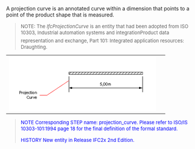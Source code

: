 ﻿A projection curve is an annotated curve within a dimension that points to a point of the product shape that is measured.

> <font size="-1">NOTE: The <i>IfcProjectionCurve</i> is an entity that
		  had been adopted from ISO 10303, Industrial automation systems and
		  integration&#151;Product data representation and exchange, Part 101: Integrated
		  application resources: Draughting.</font>
>

<table> 
		<tr> 
		  <td valign="TOP"><img src="figures/ifcprojectioncurve.gif" alt="projection curve" width="400" height="150" border="0"></td> 
		  <td valign="TOP">&nbsp;</td> 
		</tr> 
	 </table>

> <font color="#0000FF" size="-1"> NOTE Corresponding STEP name:
		  projection_curve. Please refer to ISO/IS 10303-101:1994 page 18 for the final
		  definition of the formal standard. </font>
> 
> <font size="-1"><font color="#0000FF">HISTORY New entity in Release
		  IFC2x 2nd Edition.</font> </font>
>